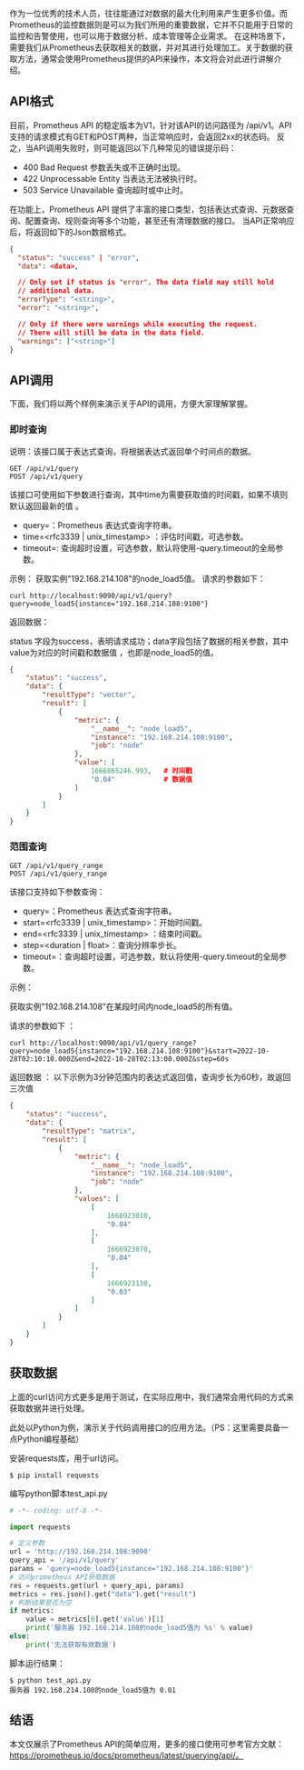 作为一位优秀的技术人员，往往能通过对数据的最大化利用来产生更多价值。而Prometheus的监控数据则是可以为我们所用的重要数据，它并不只能用于日常的监控和告警使用，也可以用于数据分析、成本管理等企业需求。
在这种场景下，需要我们从Prometheus去获取相关的数据，并对其进行处理加工。关于数据的获取方法，通常会使用Prometheus提供的API来操作，本文将会对此进行讲解介绍。

## API格式

目前，Prometheus API 的稳定版本为V1，针对该API的访问路径为 /api/v1。API支持的请求模式有GET和POST两种，当正常响应时，会返回2xx的状态码。
反之，当API调用失败时，则可能返回以下几种常见的错误提示码：

* 400 Bad Request  参数丢失或不正确时出现。
* 422 Unprocessable Entity 当表达无法被执行时。
* 503 Service Unavailable 查询超时或中止时。

在功能上，Prometheus  API 提供了丰富的接口类型，包括表达式查询、元数据查询、配置查询、规则查询等多个功能，甚至还有清理数据的接口。
当API正常响应后，将返回如下的Json数据格式。

```json
{
  "status": "success" | "error",
  "data": <data>,

  // Only set if status is "error". The data field may still hold
  // additional data.
  "errorType": "<string>",
  "error": "<string>",

  // Only if there were warnings while executing the request.
  // There will still be data in the data field.
  "warnings": ["<string>"]
}
```

## API调用

下面，我们将以两个样例来演示关于API的调用，方便大家理解掌握。

### 即时查询 

说明：该接口属于表达式查询，将根据表达式返回单个时间点的数据。

```
GET /api/v1/query
POST /api/v1/query
```

该接口可使用如下参数进行查询，其中time为需要获取值的时间戳，如果不填则默认返回最新的值 。
* query=<string>：Prometheus 表达式查询字符串。
* time=<rfc3339 | unix_timestamp> ：评估时间戳，可选参数。
* timeout=<duration>:  查询超时设置，可选参数，默认将使用-query.timeout的全局参数。

示例：
获取实例"192.168.214.108"的node_load5值。
请求的参数如下：

`curl http://localhost:9090/api/v1/query?query=node_load5{instance="192.168.214.108:9100"}`

返回数据：

status 字段为success，表明请求成功；data字段包括了数据的相关参数，其中value为对应的时间戳和数据值 ，也即是node_load5的值。

```json
{
    "status": "success",
    "data": {
        "resultType": "vector",
        "result": [
            {
                "metric": {
                    "__name__": "node_load5",
                    "instance": "192.168.214.108:9100",
                    "job": "node"
                },
                "value": [
                    1666865246.993,   # 时间戳
                    "0.04"            # 数据值 
                ]
            }
        ]
    }
}
```

### 范围查询

```
GET /api/v1/query_range
POST /api/v1/query_range
```

该接口支持如下参数查询：
* query=<string>：Prometheus 表达式查询字符串。
* start=<rfc3339 | unix_timestamp>：开始时间戳。
* end=<rfc3339 | unix_timestamp> ：结束时间戳。
* step=<duration | float>：查询分辨率步长。
* timeout=<duration>：查询超时设置，可选参数，默认将使用-query.timeout的全局参数。

示例：

获取实例"192.168.214.108"在某段时间内node_load5的所有值。

请求的参数如下 ：

`curl http://localhost:9090/api/v1/query_range?query=node_load5{instance="192.168.214.108:9100"}&start=2022-10-28T02:10:10.000Z&end=2022-10-28T02:13:00.000Z&step=60s`

返回数据 ：
以下示例为3分钟范围内的表达式返回值，查询步长为60秒，故返回三次值

```json
{
    "status": "success",
    "data": {
        "resultType": "matrix",
        "result": [
            {
                "metric": {
                    "__name__": "node_load5",
                    "instance": "192.168.214.108:9100",
                    "job": "node"
                },
                "values": [
                    [
                        1666923010,
                        "0.04"
                    ],
                    [
                        1666923070,
                        "0.04"
                    ],
                    [
                        1666923130,
                        "0.03"
                    ]
                ]
            }
        ]
    }
}
```
## 获取数据

上面的curl访问方式更多是用于测试，在实际应用中，我们通常会用代码的方式来获取数据并进行处理。

此处以Python为例，演示关于代码调用接口的应用方法。（PS：这里需要具备一点Python编程基础）

安装requests库，用于url访问。

`$ pip install requests`

编写python脚本test_api.py

```python
# -*- coding: utf-8 -*-

import requests

# 定义参数
url = 'http://192.168.214.108:9090'
query_api = '/api/v1/query'
params = 'query=node_load5{instance="192.168.214.108:9100"}'
# 访问prometheus API获取数据
res = requests.get(url + query_api, params)
metrics = res.json().get("data").get("result")
# 判断结果是否为空
if metrics:
    value = metrics[0].get('value')[1]
    print('服务器 192.168.214.108的node_load5值为 %s' % value)
else:
    print('无法获取有效数据')
```

脚本运行结果：

```
$ python test_api.py 
服务器 192.168.214.108的node_load5值为 0.01
```


## 结语

本文仅展示了Prometheus API的简单应用，更多的接口使用可参考官方文献：https://prometheus.io/docs/prometheus/latest/querying/api/。